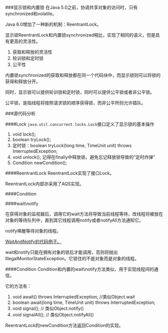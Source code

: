 ###显示锁和内置锁
在Java 5.0之前，协调共享对象的访问时，只有synchronized和volatile。

Java 6.0增加了一种新的机制：ReentrantLock。

显示锁ReentrantLock和内置锁synchronized相比，实现了相同的语义，但是具有更高的灵活性。

1.	获取和释放的灵活性
2.	轮训锁和定时锁
3.	公平性

内置锁synchronized的获取和释放都在同一个代码块中，而显示锁则可以将锁的获得和释放分开。

同时，显示锁可以提供轮训锁和定时锁，同时可以提供公平锁或者非公平锁。

公平锁，是指线程将按照请求锁的顺序获得锁，而非公平所则允许插队。

###源代码分析

####Lock
`java.util.concurrent.locks.Lock`接口定义了显示锁的基本操作

1.	void lock();
2.	boolean tryLock();
3.	定时锁：boolean tryLock(long time, TimeUnit unit) throws InterruptedException;
4.	void unlock(); 记得在finally中释放锁，避免忘记释放锁导致的“定时炸弹”
5.	Condition newCondition();


####ReentrantLock
ReentrantLock实现了接口Lock。

ReentrantLock内部亦采用了AQS实现。


####Condition

####wait\notify

在获得对象的监视器后，调用它的wait方法将导致当前线程等待，改线程将被放在对象的等待队列中，直到其它线程调用notify或者notifyAll方法通知它。

notify唤醒等待对象的线程。

[WaitAndNotify的代码例子。](https://github.com/llohellohe/cp/blob/master/src/yangqi/jcp/lock/WaitAndNotify.java)

wait和notify只能在拥有对象的锁后才能调用，否则将抛出IllegalMonitorStateException。它锁住的不是对象而是对象的线程。

####Condition
Condition和内置的wait\notify方法类似，用于实现线程间的通信。

它的方法有：

1.	void await() throws InterruptedException; //类似Object.wait
2.  boolean await(long time, TimeUnit unit) throws InterruptedException;
4.  void signal();  // 类似Object.notify()
5.  void signalAll();	// 类似Object.notifyAll()

ReentrantLock的newCondition方法返回Condition的实现。